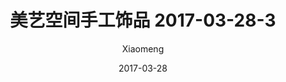 ---
layout: post
title: 美艺空间手工饰品 2017-03-28-3
description: 美艺空间手工饰品
date: 2017-03-28
img: http://imglf1.nosdn.127.net/img/R2s3QnZjM0lqWFFhSTNFWDd0alhFVTZtdmdJNjFuMkxVRmpMaEZHV1BSYTYxc2NNSkluV01nPT0.jpg?imageView&thumbnail=1680x0&quality=96&stripmeta=0&type=jpg
author: Xiaomeng
---